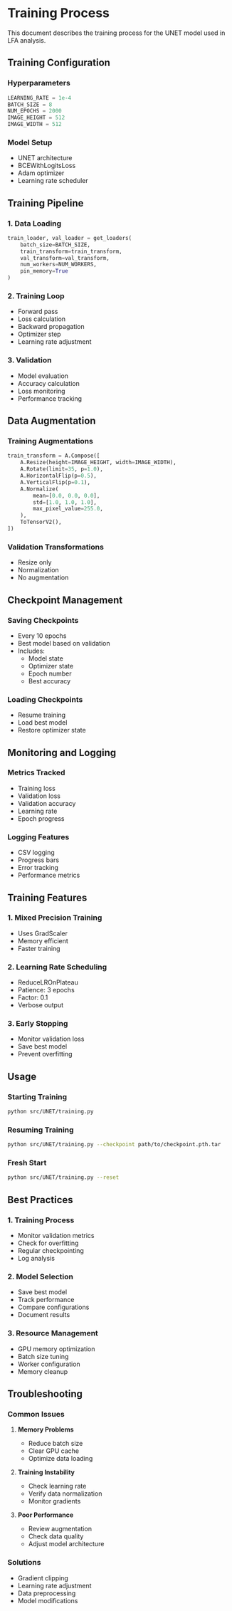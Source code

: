 # Training Process

This document describes the training process for the UNET model used in LFA analysis.

## Training Configuration

### Hyperparameters
```python
LEARNING_RATE = 1e-4
BATCH_SIZE = 8
NUM_EPOCHS = 2000
IMAGE_HEIGHT = 512
IMAGE_WIDTH = 512
```

### Model Setup
- UNET architecture
- BCEWithLogitsLoss
- Adam optimizer
- Learning rate scheduler

## Training Pipeline

### 1. Data Loading
```python
train_loader, val_loader = get_loaders(
    batch_size=BATCH_SIZE,
    train_transform=train_transform,
    val_transform=val_transform,
    num_workers=NUM_WORKERS,
    pin_memory=True
)
```

### 2. Training Loop
- Forward pass
- Loss calculation
- Backward propagation
- Optimizer step
- Learning rate adjustment

### 3. Validation
- Model evaluation
- Accuracy calculation
- Loss monitoring
- Performance tracking

## Data Augmentation

### Training Augmentations
```python
train_transform = A.Compose([
    A.Resize(height=IMAGE_HEIGHT, width=IMAGE_WIDTH),
    A.Rotate(limit=35, p=1.0),
    A.HorizontalFlip(p=0.5),
    A.VerticalFlip(p=0.1),
    A.Normalize(
        mean=[0.0, 0.0, 0.0],
        std=[1.0, 1.0, 1.0],
        max_pixel_value=255.0,
    ),
    ToTensorV2(),
])
```

### Validation Transformations
- Resize only
- Normalization
- No augmentation

## Checkpoint Management

### Saving Checkpoints
- Every 10 epochs
- Best model based on validation
- Includes:
  - Model state
  - Optimizer state
  - Epoch number
  - Best accuracy

### Loading Checkpoints
- Resume training
- Load best model
- Restore optimizer state

## Monitoring and Logging

### Metrics Tracked
- Training loss
- Validation loss
- Validation accuracy
- Learning rate
- Epoch progress

### Logging Features
- CSV logging
- Progress bars
- Error tracking
- Performance metrics

## Training Features

### 1. Mixed Precision Training
- Uses GradScaler
- Memory efficient
- Faster training

### 2. Learning Rate Scheduling
- ReduceLROnPlateau
- Patience: 3 epochs
- Factor: 0.1
- Verbose output

### 3. Early Stopping
- Monitor validation loss
- Save best model
- Prevent overfitting

## Usage

### Starting Training
```bash
python src/UNET/training.py
```

### Resuming Training
```bash
python src/UNET/training.py --checkpoint path/to/checkpoint.pth.tar
```

### Fresh Start
```bash
python src/UNET/training.py --reset
```

## Best Practices

### 1. Training Process
- Monitor validation metrics
- Check for overfitting
- Regular checkpointing
- Log analysis

### 2. Model Selection
- Save best model
- Track performance
- Compare configurations
- Document results

### 3. Resource Management
- GPU memory optimization
- Batch size tuning
- Worker configuration
- Memory cleanup

## Troubleshooting

### Common Issues
1. **Memory Problems**
   - Reduce batch size
   - Clear GPU cache
   - Optimize data loading

2. **Training Instability**
   - Check learning rate
   - Verify data normalization
   - Monitor gradients

3. **Poor Performance**
   - Review augmentation
   - Check data quality
   - Adjust model architecture

### Solutions
- Gradient clipping
- Learning rate adjustment
- Data preprocessing
- Model modifications 
